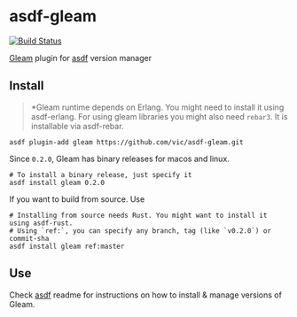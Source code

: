 # asdf-gleam

[![Build Status](https://travis-ci.org/vic/asdf-gleam.svg?branch=master)](https://travis-ci.org/vic/asdf-gleam)

[Gleam](https://github.com/lpil/gleam) plugin for [asdf](https://github.com/asdf-vm/asdf) version manager


## Install

> *Gleam runtime depends on Erlang. You might need to install it using asdf-erlang.
> For using gleam libraries you might also need `rebar3`. It is installable via asdf-rebar.

```
asdf plugin-add gleam https://github.com/vic/asdf-gleam.git
```

Since `0.2.0`, Gleam has binary releases for macos and linux.

```
# To install a binary release, just specify it
asdf install gleam 0.2.0
```


If you want to build from source. Use

```shell
# Installing from source needs Rust. You might want to install it using asdf-rust.
# Using `ref:`, you can specify any branch, tag (like `v0.2.0`) or commit-sha
asdf install gleam ref:master
```

## Use

Check [asdf](https://github.com/asdf-vm/asdf) readme for instructions on how to install & manage versions of Gleam.
